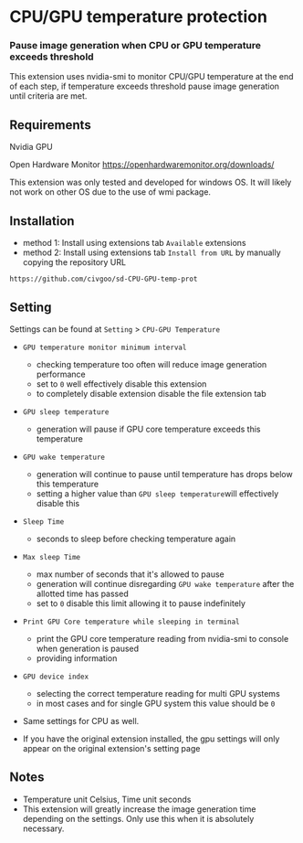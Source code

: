 # CPU/GPU temperature protection
### Pause image generation when CPU or GPU temperature exceeds threshold
This extension uses nvidia-smi to monitor CPU/GPU temperature at the end of each step, if temperature exceeds threshold pause image generation until criteria are met.

## Requirements
Nvidia GPU

Open Hardware Monitor
https://openhardwaremonitor.org/downloads/ 

This extension was only tested and developed for windows OS. It will likely not work on other OS due to the use of wmi package.

## Installation
- method 1: Install using extensions tab `Available` extensions
- method 2: Install using extensions tab `Install from URL` by manually copying the repository URL
```
https://github.com/civgoo/sd-CPU-GPU-temp-prot
```

## Setting
Settings can be found at `Setting` > `CPU-GPU Temperature`

- `GPU temperature monitor minimum interval`
    - checking temperature too often will reduce image generation performance
    - set to `0` well effectively disable this extension
    - to completely disable extension disable the file extension tab
- `GPU sleep temperature`
    - generation will pause if GPU core temperature exceeds this temperature
- `GPU wake temperature`
    - generation will continue to pause until temperature has drops below this temperature 
    - setting a higher value than `GPU sleep temperature`will effectively disable this
- `Sleep Time`
    - seconds to sleep before checking temperature again
- `Max sleep Time` 
    - max number of seconds that it's allowed to pause
    - generation will continue disregarding `GPU wake temperature` after the allotted time has passed
    - set to `0` disable this limit allowing it to pause indefinitely
- `Print GPU Core temperature while sleeping in terminal`
    - print the GPU core temperature reading from nvidia-smi to console when generation is paused
    - providing information
- `GPU device index`
    - selecting the correct temperature reading for multi GPU systems
    - in most cases and for single GPU system this value should be `0`
 
- Same settings for CPU as well.
- If you have the original extension installed, the gpu settings will only appear on the original extension's setting page

## Notes
- Temperature unit Celsius, Time unit seconds
- This extension will greatly increase the image generation time depending on the settings. Only use this when it is absolutely necessary.
